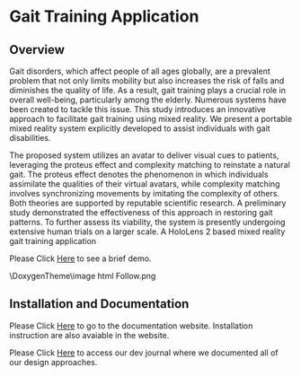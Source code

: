 # Gait Training Application

## Overview
Gait disorders, which affect people of all ages globally, are a prevalent problem that not only limits mobility but also increases the risk of falls and diminishes the quality of life. As a result, gait training plays a crucial role in overall well-being, particularly among the elderly. Numerous systems have been created to tackle this issue. This study introduces an innovative approach to facilitate gait training using mixed reality. We present a portable mixed reality system explicitly developed to assist individuals with gait disabilities.

The proposed system utilizes an avatar to deliver visual cues to patients, leveraging the proteus effect and complexity matching to reinstate a natural gait. The proteus effect denotes the phenomenon in which individuals assimilate the qualities of their virtual avatars, while complexity matching involves synchronizing movements by imitating the complexity of others. Both theories are supported by reputable scientific research. A preliminary study demonstrated the effectiveness of this approach in restoring gait patterns. To further assess its viability, the system is presently undergoing extensive human trials on a larger scale.
A HoloLens 2 based mixed reality gait training application

Please Click [Here](https://youtu.be/7yjcnMINi7E) to see a brief demo.
 
 \DoxygenTheme\image html Follow.png
 
## Installation and Documentation

Please Click [Here](https://pubudus.github.io/Gait_Training/) to go to the documentation website. Installation instruction are also avaiable in the website.

Please Click [Here](https://docs.google.com/document/d/1kmKK_q5npj253K7h96zTo9rZwT6KzSsndbLsAWEf78I/edit) to access our dev journal where we documented all of our design approaches.